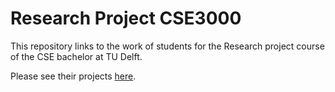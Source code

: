 # Research Project CSE3000

This repository links to the work of students for the Research project course of the CSE bachelor at TU Delft.

Please see their projects [here](https://cse3000-research-project.github.io/).
